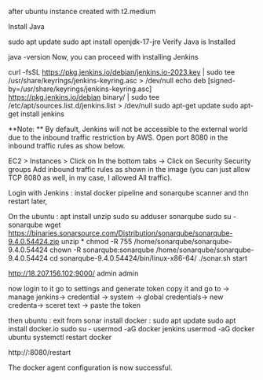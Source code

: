 after ubuntu instance created with t2.medium 

Install Java

sudo apt update
sudo apt install openjdk-17-jre
Verify Java is Installed

java -version
Now, you can proceed with installing Jenkins

curl -fsSL https://pkg.jenkins.io/debian/jenkins.io-2023.key | sudo tee \
  /usr/share/keyrings/jenkins-keyring.asc > /dev/null
echo deb [signed-by=/usr/share/keyrings/jenkins-keyring.asc] \
  https://pkg.jenkins.io/debian binary/ | sudo tee \
  /etc/apt/sources.list.d/jenkins.list > /dev/null
sudo apt-get update
sudo apt-get install jenkins


**Note: ** By default, Jenkins will not be accessible to the external world due to the inbound traffic restriction by AWS.
Open port 8080 in the inbound traffic rules as show below.

EC2 > Instances > Click on
In the bottom tabs -> Click on Security
Security groups
Add inbound traffic rules as shown in the image (you can just allow TCP 8080 as well, in my case, I allowed All traffic).

Login with Jenkins : instal docker pipeline and sonarqube scanner and thn restart later,

On the ubuntu : 
apt install unzip
sudo su 
adduser sonarqube
sudo su - sonarqube
wget https://binaries.sonarsource.com/Distribution/sonarqube/sonarqube-9.4.0.54424.zip
unzip *
chmod -R 755 /home/sonarqube/sonarqube-9.4.0.54424
chown -R sonarqube:sonarqube /home/sonarqube/sonarqube-9.4.0.54424
cd sonarqube-9.4.0.54424/bin/linux-x86-64/
./sonar.sh start

http://18.207.156.102:9000/ 
admin
admin


now login to it go to settings and generate token copy it 
and go to -> manage jenkins-> credential -> system -> global credentials-> new credenta-> sceret text -> paste the token 

then ubuntu :
exit from sonar 
install docker :
sudo apt update
sudo apt install docker.io
sudo su - 
usermod -aG docker jenkins
usermod -aG docker ubuntu
systemctl restart docker


http://<ec2-instance-public-ip>:8080/restart

The docker agent configuration is now successful.
